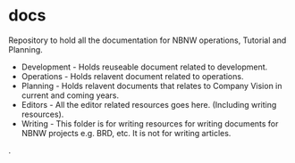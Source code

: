 # docs
Repository to hold all the documentation for NBNW operations, Tutorial and Planning. 

- Development - Holds reuseable document related to development.
- Operations - Holds relavent document related to operations.
- Planning - Holds relavent documents that relates to Company Vision in current and coming years. 
- Editors - All the editor related resources goes here. (Including writing resources).
- Writing - This folder is for writing resources for writing documents for NBNW projects e.g. BRD, etc. It is not for writing articles.

.